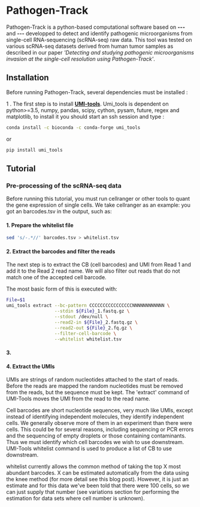 # Pathogen-Track
Pathogen-Track is a python-based computational software based on **---** and **---** developped to detect and identify pathogenic microorganisms from single-cell RNA-sequencing (scRNA-seq) raw data. This tool was tested on various scRNA-seq datasets derived from human tumor samples as described in our paper *'Detecting and studying pathogenic microorganisms invasion at the single-cell resolution using Pathogen-Track'*.

## Installation

Before running Pathogen-Track, several dependencies must be installed :

1 . The first step is to install [**UMI-tools**](https://github.com/CGATOxford/UMI-tools). Umi_tools is dependent on python>=3.5, numpy, pandas, scipy, cython, pysam, future, regex and matplotlib, to install it you should start an ssh session and type :

```sh
conda install -c bioconda -c conda-forge umi_tools
```
or
```sh
pip install umi_tools
```


## Tutorial

### Pre-processing of the scRNA-seq data

Before running this tutorial, you must run cellranger or other tools to quant the gene expression of single cells. We take cellranger as an example:
you got an barcodes.tsv in the output, such as:

#### 1. Prepare the whitelist file

```sh
sed 's/-.*//' barcodes.tsv > whitelist.tsv
```

#### 2. Extract the barcodes and filter the reads

The next step is to extract the CB (cell barcodes) and UMI from Read 1 and add it to the Read 2 read name. We will also filter out reads that do not match one of the accepted cell barcode.

The most basic form of this is executed with:
```sh
File=$1
umi_tools extract --bc-pattern CCCCCCCCCCCCCCCCNNNNNNNNNNNN \
                  --stdin ${File}_1.fastq.gz \
                  --stdout /dev/null \
                  --read2-in ${File}_2.fastq.gz \
                  --read2-out ${File}_2.fq.gz \
                  --filter-cell-barcode \
                  --whitelist whitelist.tsv
```
#### 3. 


#### 4. Extract the UMIs
UMIs are strings of random nucleotides attached to the start of reads. Before the reads are mapped the random nucleotides must be removed from the reads, but the sequence must be kept. The 'extract' command of UMI-Tools moves the UMI from the read to the read name.

Cell barcodes are short nucleotide sequences, very much like UMIs, except instead of identifying independent molecules, they identify independent cells. We generally observe more of them in an experiment than there were cells. This could be for several reasons, including sequencing or PCR errors and the sequencing of empty droplets or those containing contaminants. Thus we must identify which cell barcodes we wish to use downstream. UMI-Tools whitelist command is used to produce a list of CB to use downstream.

whitelist currently allows the common method of taking the top X most abundant barcodes. X can be estimated automatically from the data using the knee method (for more detail see this blog post). However, it is just an estimate and for this data we've been told that there were 100 cells, so we can just supply that number (see variations section for performing the estimation for data sets where cell number is unknown).
